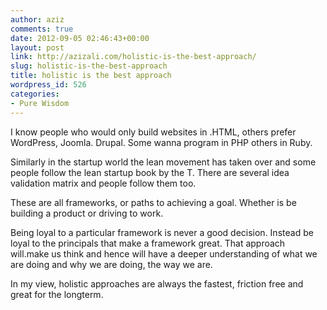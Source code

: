 ```yaml
---
author: aziz
comments: true
date: 2012-09-05 02:46:43+00:00
layout: post
link: http://azizali.com/holistic-is-the-best-approach/
slug: holistic-is-the-best-approach
title: holistic is the best approach
wordpress_id: 526
categories:
- Pure Wisdom
---
```


I know people who would only build websites in .HTML, others prefer WordPress, Joomla. Drupal. Some wanna program in PHP others in Ruby.

Similarly in the startup world the lean movement has taken over and some people follow the lean startup book by the T. There are several idea validation matrix and people follow them too.

These are all frameworks, or paths to achieving a goal. Whether is be building a product or driving to work.

Being loyal to a particular framework is never a good decision. Instead be loyal to the principals that make a framework great. That approach will.make us think and hence will have a deeper understanding of what we are doing and why we are doing, the way we are.

In my view, holistic approaches are always the fastest, friction free and great for the longterm.
